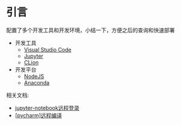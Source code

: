 
# 引言

配置了多个开发工具和开发环境，小结一下，方便之后的查询和快速部署

* 开发工具
    - [Visual Studio Code](./vscode/index.md)
    - [Jupyter](./jupyter/[conda]JupyterLab安装.md)
    - [CLion](./clion/安装.md)
* 开发平台
    - [NodeJS](./node/nodeJS安装.md)
    - [Anaconda](./anaconda/环境查询，安装，卸载，克隆.md)

相关文档:

* [jupyter-notebook远程登录](https://www.zhujian.tech/posts/5e96fc4f.html)
* [[pycharm]远程编译](https://www.zhujian.tech/posts/a6c06fb8.html)